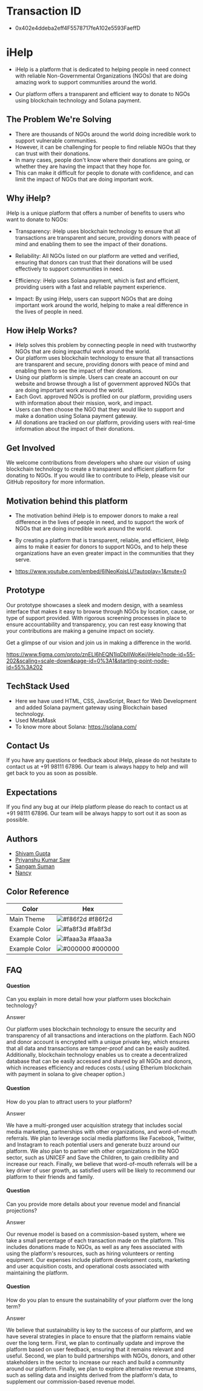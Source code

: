# Transaction ID
 - 0x402e4ddeba2eff4F5578717feA102e5593FaeffD
 
# iHelp 

- iHelp is a platform that is dedicated to helping people in need connect with reliable Non-Governmental Organizations (NGOs) that are doing amazing work to support communities around the world. 

- Our platform offers a transparent and efficient way to donate to NGOs using blockchain technology and Solana payment.
## The Problem We're Solving

- There are thousands of NGOs around the world doing incredible work to support vulnerable communities. 
- However, it can be challenging for people to find reliable NGOs that they can trust with their donations. 
- In many cases, people don't know where their donations are going, or whether they are having the impact that they hope for. 
- This can make it difficult for people to donate with confidence, and can limit the impact of NGOs that are doing important work.
## Why iHelp?

iHelp is a unique platform that offers a number of benefits to users who want to donate to NGOs:

- Transparency: iHelp uses blockchain technology to ensure that all transactions are transparent and secure, providing donors with peace of mind and enabling them to see the impact of their donations.

- Reliability: All NGOs listed on our platform are vetted and verified, ensuring that donors can trust that their donations will be used effectively to support communities in need.

- Efficiency: iHelp uses Solana payment, which is fast and efficient, providing users with a fast and reliable payment experience.

- Impact: By using iHelp, users can support NGOs that are doing important work around the world, helping to make a real difference in the lives of people in need.
## How iHelp Works?
- iHelp solves this problem by connecting people in need with trustworthy NGOs that are doing impactful work around the world. 
- Our platform uses blockchain technology to ensure that all transactions are transparent and secure, providing donors with peace of mind and enabling them to see the impact of their donations.
- Using our platform is simple. Users can create an account on our website and browse through a list of government approved NGOs that are doing important work around the world. 
- Each Govt. approved NGOs is profiled on our platform, providing users with information about their mission, work, and impact. 
- Users can then choose the NGO that they would like to support and make a donation using Solana payment gateway. 
- All donations are tracked on our platform, providing users with real-time information about the impact of their donations.
## Get Involved

We welcome contributions from developers who share our vision of using blockchain technology to create a transparent and efficient platform for donating to NGOs. If you would like to contribute to iHelp, please visit our GitHub repository for more information.
## Motivation behind this platform

- The motivation behind iHelp is to empower donors to make a real difference in the lives of people in need, and to support the work of NGOs that are doing incredible work around the world. 

- By creating a platform that is transparent, reliable, and efficient, iHelp aims to make it easier for donors to support NGOs, and to help these organizations have an even greater impact in the communities that they serve.
- https://www.youtube.com/embed/6lNeoKqjsLU?autoplay=1&mute=0
## Prototype

Our prototype showcases a sleek and modern design, with a seamless interface that makes it easy to browse through NGOs by location, cause, or type of support provided. With rigorous screening processes in place to ensure accountability and transparency, you can rest easy knowing that your contributions are making a genuine impact on society.

Get a glimpse of our vision and join us in making a difference in the world.

https://www.figma.com/proto/znELl6hEQN1IqDbIIWoKej/iHelp?node-id=55-202&scaling=scale-down&page-id=0%3A1&starting-point-node-id=55%3A202

## TechStack Used

- Here we have used HTML, CSS, JavaScript, React for Web Development and added Solana payment gateway using Blockchain based technology.
- Used MetaMask
- To know more about Solana: https://solana.com/

## Contact Us

If you have any questions or feedback about iHelp, please do not hesitate to contact us at +91 98111 67896. 
Our team is always happy to help and will get back to you as soon as possible.
## Expectations

If you find any bug at our iHelp platform please do reach to contact us at +91 98111 67896. 
Our team will be always happy to sort out it as soon as possible.
## Authors

- [Shivam Gupta](https://www.linkedin.com/in/shivam-gupta-453b13217)
- [Priyanshu Kumar Saw](https://www.linkedin.com/in/priyanshu-kumar-saw-85b847157/)
- [Sangam Suman](https://www.linkedin.com/in/sangamsuman/)
- [Nancy](https://www.linkedin.com/in/nancy-30077b230/)
## Color Reference

| Color             | Hex                                                                |
| ----------------- | ------------------------------------------------------------------ |
| Main Theme | ![#f86f2d](https://via.placeholder.com/10/f86f2d?text=+) #f86f2d |
| Example Color | ![#fa8f3d](https://via.placeholder.com/10/fa8f3d?text=+) #fa8f3d |
| Example Color | ![#faaa3a](https://via.placeholder.com/10/faaa3a?text=+) #faaa3a |
| Example Color | ![#000000](https://via.placeholder.com/10/000000?text=+) #000000 |


## FAQ

#### Question
Can you explain in more detail how your platform uses blockchain technology?

Answer

Our platform uses blockchain technology to ensure the security and transparency of all transactions and interactions on the platform. Each NGO and donor account is encrypted with a unique private key, which ensures that all data and transactions are tamper-proof and can be easily audited. Additionally, blockchain technology enables us to create a decentralized database that can be easily accessed and shared by all NGOs and donors, which increases efficiency and reduces costs.( using Etherium blockchain with payment in solana to give cheaper option.)

#### Question
How do you plan to attract users to your platform?

Answer

We have a multi-pronged user acquisition strategy that includes social media marketing, partnerships with other organizations, and word-of-mouth referrals. We plan to leverage social media platforms like Facebook, Twitter, and Instagram to reach potential users and generate buzz around our platform. We also plan to partner with other organizations in the NGO sector, such as UNICEF and Save the Children, to gain credibility and increase our reach. Finally, we believe that word-of-mouth referrals will be a key driver of user growth, as satisfied users will be likely to recommend our platform to their friends and family.

#### Question
Can you provide more details about your revenue model and financial projections?

Answer

Our revenue model is based on a commission-based system, where we take a small percentage of each transaction made on the platform. This includes donations made to NGOs, as well as any fees associated with using the platform's resources, such as hiring volunteers or renting equipment. Our expenses include platform development costs, marketing and user acquisition costs, and operational costs associated with maintaining the platform.

#### Question
How do you plan to ensure the sustainability of your platform over the long term?

Answer

We believe that sustainability is key to the success of our platform, and we have several strategies in place to ensure that the platform remains viable over the long term. First, we plan to continually update and improve the platform based on user feedback, ensuring that it remains relevant and useful. Second, we plan to build partnerships with NGOs, donors, and other stakeholders in the sector to increase our reach and build a community around our platform. Finally, we plan to explore alternative revenue streams, such as selling data and insights derived from the platform's data, to supplement our commission-based revenue model.
